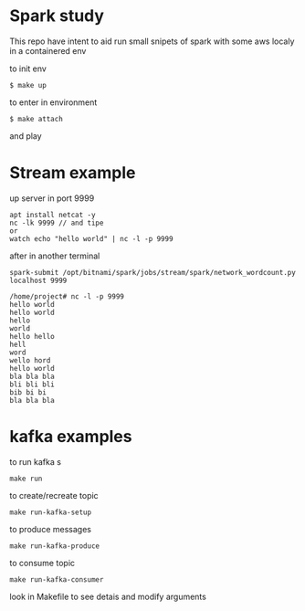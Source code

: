Spark study
===
This repo have intent to aid run small snipets of spark with some aws localy in a containered env

to init env
```shell
$ make up
```

to enter in environment
```shell
$ make attach
```

and play



# Stream example

up server in port 9999
```
apt install netcat -y
nc -lk 9999 // and tipe
or
watch echo "hello world" | nc -l -p 9999
```

after in another terminal
```
spark-submit /opt/bitnami/spark/jobs/stream/spark/network_wordcount.py localhost 9999
```

```
/home/project# nc -l -p 9999
hello world
hello world
hello
world
hello hello
hell
word
wello hord
hello world
bla bla bla
bli bli bli
bib bi bi
bla bla bla
```

# kafka examples
to run kafka s
```shell
make run
```

to create/recreate topic
```shell
make run-kafka-setup
```

to produce messages
```shell
make run-kafka-produce
```

to consume topic
```shell
make run-kafka-consumer
```

look in Makefile to see detais and modify arguments

